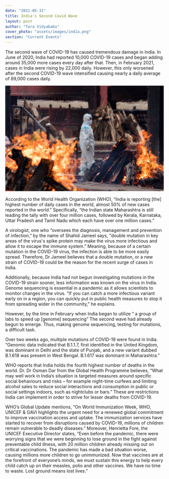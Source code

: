 ```yaml
---
date: "2021-05-31"
title: India's Second Covid Wave
layout: post
author: "Tara Vidyababu"
cover_photo: "assets/images/india.png"
section: "Current Events"
---
```


The second wave of COVID-19 has caused tremendous damage in India. In June of 2020, India had reported 10,000 COVID-19 cases and began adding around 35,000 more cases every day after that. Then, in February 2021, cases in India were rising by 22,000 daily. However, this only worsened after the second COVID-19 wave intensified causing nearly a daily average of 89,000 cases daily.

![india1](/assets/images/india1.png)

According to the World Health Organization (WHO), “India is reporting [the] highest number of daily cases in the world, almost 50% of new cases reported in the world.” Specifically, “the Indian state Maharashtra is still leading the tally with over four million cases, followed by Kerala, Karnataka, Uttar Pradesh and Tamil Nadu which each have over one million cases.”

A virologist, one who “oversees the diagnosis, management and prevention of infection,” by the name of Shahid Jameel says, "double mutation in key areas of the virus's spike protein may make the virus more infectious and allow it to escape the immune system.” Meaning, because of a certain mutation in the COVID-19 virus, the infection is able to be more easily spread. Therefore, Dr Jameel believes that a double mutation, or a new strain of COVID-19 could be the reason for the recent surge of cases in India.

Additionally, because India had not begun investigating mutations in the COVID-19 strain sooner, less information was known on the virus in India. Genome sequencing is essential in a pandemic as it allows scientists to monitor changes in the virus. "If you can catch a more infectious variant early on in a region, you can quickly put in public health measures to stop it from spreading wider in the community," he explains.

However, by the time in February when India began to utilize “ a group of labs to speed up [genome] sequencing” The second wave had already begun to emerge. Thus, making genome sequencing, testing for mutations, a difficult task.

Over two weeks ago, multiple mutations of COVID-19 were found in India. “Genomic data indicated that B.1.1.7, first identified in the United Kingdom, was dominant in Delhi and the state of Punjab, and a new variant dubbed B.1.618 was present in West Bengal. B.1.617 was dominant in Maharashtra.”

WHO reports that India holds the fourth highest number of deaths in the world. Dr. Dr Osman Dar from the Global Health Programme believes, “What may well work in India’s situation is targeted measures around specific social behaviours and risks – for example night-time curfews and limiting alcohol sales to reduce social interactions and consumption in public or social settings indoors, such as nightclubs or bars.” These are restrictions India can implement in order to strive for lesser deaths from COVID-19.

WHO’s Global Update mentions, “On World Immunization Week, WHO, UNICEF & GAVI highlights the urgent need for a renewed global commitment to improve vaccination access and uptake. The immunization services have started to recover from disruptions caused by COVID-19, millions of children remain vulnerable to deadly diseases.” Moreover, Henrietta Fore, the UNICEF Executive Director states, “Even before the pandemic, there were worrying signs that we were beginning to lose ground in the fight against preventable child illness, with 20 million children already missing out on critical vaccinations. The pandemic has made a bad situation worse, causing millions more children to go unimmunized. Now that vaccines are at the forefront of everyone’s minds, we must sustain this energy to help every child catch up on their measles, polio and other vaccines. We have no time to waste. Lost ground means lost lives.”

